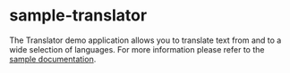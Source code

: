 sample-translator
=================

The Translator demo application allows you to translate text from and to a wide selection of languages. For more information please refer to the [sample documentation](http://docs.telerik.com/platform/appbuilder/sample-apps/translator).

